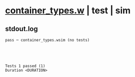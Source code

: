 # [container_types.w](../../../../examples/tests/valid/container_types.w) | test | sim

## stdout.log
```log
pass ─ container_types.wsim (no tests)
 




Tests 1 passed (1) 
Duration <DURATION>

```

